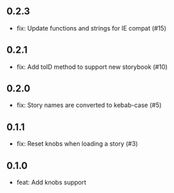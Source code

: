 ## 0.2.3

- fix: Update functions and strings for IE compat (#15)

## 0.2.1

- fix: Add toID method to support new storybook (#10)

## 0.2.0

- fix: Story names are converted to kebab-case (#5)

## 0.1.1

- fix: Reset knobs when loading a story (#3)

## 0.1.0

- feat: Add knobs support
